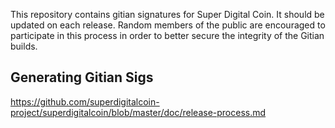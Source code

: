 This repository contains gitian signatures for Super Digital Coin.  It should be updated on each release.
Random members of the public are encouraged to participate in this process in order to better secure the integrity of the Gitian builds.

## Generating Gitian Sigs

https://github.com/superdigitalcoin-project/superdigitalcoin/blob/master/doc/release-process.md
